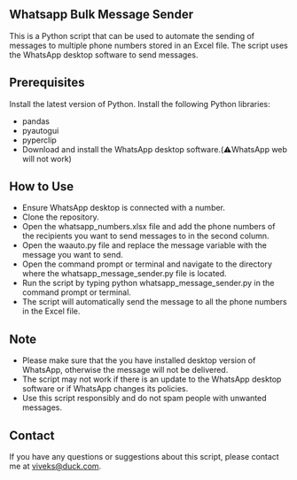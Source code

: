 ## Whatsapp Bulk Message Sender
This is a Python script that can be used to automate the sending of messages to multiple phone numbers stored in an Excel file. The script uses the WhatsApp desktop software to send messages.

## Prerequisites
Install the latest version of Python.
Install the following Python libraries:
 - pandas
 - pyautogui
 - pyperclip
 - Download and install the WhatsApp desktop software.(⚠️WhatsApp web will not work)
## How to Use
 - Ensure WhatsApp desktop is connected with a number.
 - Clone the repository.
 - Open the whatsapp_numbers.xlsx file and add the phone numbers of the recipients you want to send messages to in the second column.
 - Open the waauto.py file and replace the message variable with the message you want to send.
 - Open the command prompt or terminal and navigate to the directory where the whatsapp_message_sender.py file is located.
 - Run the script by typing python whatsapp_message_sender.py in the command prompt or terminal.
 - The script will automatically send the message to all the phone numbers in the Excel file.
## Note
 - Please make sure that the you have installed desktop version of WhatsApp, otherwise the message will not be delivered.
- The script may not work if there is an update to the WhatsApp desktop software or if WhatsApp changes its policies.
- Use this script responsibly and do not spam people with unwanted messages.
## Contact
If you have any questions or suggestions about this script, please contact me at viveks@duck.com.
